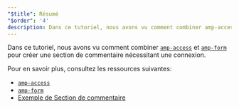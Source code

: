```yaml
---
"$title": Résumé
"$order": '4'
description: Dans ce tutoriel, nous avons vu comment combiner amp-access et amp-form pour créer une section de commentaire nécessitant une connexion.
---
```


Dans ce tutoriel, nous avons vu comment combiner [`amp-access`](../../../../documentation/components/reference/amp-access.md) et [`amp-form`](../../../../documentation/components/reference/amp-form.md) pour créer une section de commentaire nécessitant une connexion.

Pour en savoir plus, consultez les ressources suivantes:

- [`amp-access`](../../../../documentation/components/reference/amp-access.md)
- [`amp-form`](../../../../documentation/components/reference/amp-form.md)
- [Exemple de Section de commentaire](../../../../documentation/examples/documentation/Comment_Section.html)

